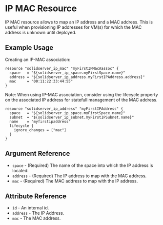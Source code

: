# IP MAC Resource

IP MAC resource allows to map an IP address and a MAC address. This is useful when provisioning IP addresses for VM(s) for which the MAC address is unknown until deployed.

## Example Usage

Creating an IP-MAC association:
```
resource "solidserver_ip_mac" "myFirstIPMacAassoc" {
  space   = "${solidserver_ip_space.myFirstSpace.name}"
  address = "${solidserver_ip_address.myFirstIPAddress.address}"
  mac     = "00:11:22:33:44:55"
}
```

Note: When using IP-MAC association, consider using the lifecycle property on the associated IP address for statefull management of the MAC address.
```
resource "solidserver_ip_address" "myFirstIPAddress" {
  space   = "${solidserver_ip_space.myFirstSpace.name}"
  subnet  = "${solidserver_ip_subnet.myFirstIPSubnet.name}"
  name    = "myfirstipaddress"
  lifecycle {
    ignore_changes = ["mac"]
  }
}
```

## Argument Reference

* `space` - (Required) The name of the space into which the IP address is located.
* `address` - (Required) The IP address to map with the MAC address.
* `mac` - (Required) The MAC address to map with the IP address.

## Attribute Reference

* `id` - An internal id.
* `address` - The IP Address.
* `mac` - The MAC address.